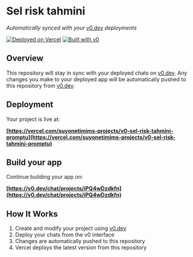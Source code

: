 # Sel risk tahmini

*Automatically synced with your [v0.dev](https://v0.dev) deployments*

[![Deployed on Vercel](https://img.shields.io/badge/Deployed%20on-Vercel-black?style=for-the-badge&logo=vercel)](https://vercel.com/suyonetimims-projects/v0-sel-risk-tahmini-promptu)
[![Built with v0](https://img.shields.io/badge/Built%20with-v0.dev-black?style=for-the-badge)](https://v0.dev/chat/projects/iPQ4wDzdkfn)

## Overview

This repository will stay in sync with your deployed chats on [v0.dev](https://v0.dev).
Any changes you make to your deployed app will be automatically pushed to this repository from [v0.dev](https://v0.dev).

## Deployment

Your project is live at:

**[https://vercel.com/suyonetimims-projects/v0-sel-risk-tahmini-promptu](https://vercel.com/suyonetimims-projects/v0-sel-risk-tahmini-promptu)**

## Build your app

Continue building your app on:

**[https://v0.dev/chat/projects/iPQ4wDzdkfn](https://v0.dev/chat/projects/iPQ4wDzdkfn)**

## How It Works

1. Create and modify your project using [v0.dev](https://v0.dev)
2. Deploy your chats from the v0 interface
3. Changes are automatically pushed to this repository
4. Vercel deploys the latest version from this repository
